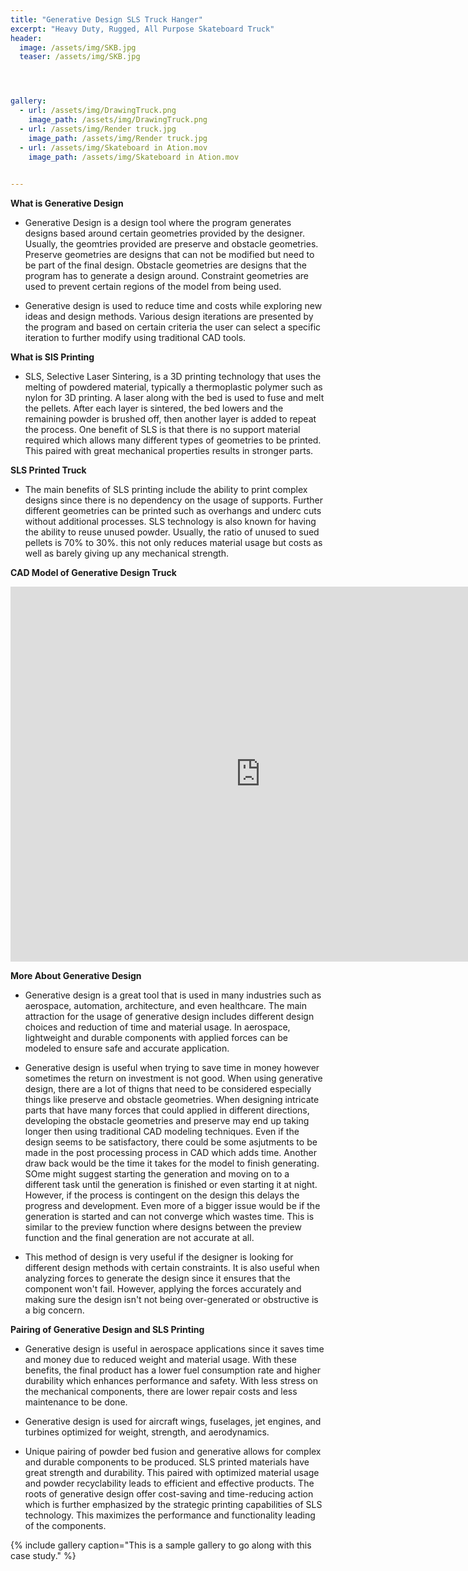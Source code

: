 ```yaml
---
title: "Generative Design SLS Truck Hanger"
excerpt: "Heavy Duty, Rugged, All Purpose Skateboard Truck"
header:
  image: /assets/img/SKB.jpg
  teaser: /assets/img/SKB.jpg




gallery:
  - url: /assets/img/DrawingTruck.png
    image_path: /assets/img/DrawingTruck.png
  - url: /assets/img/Render truck.jpg
    image_path: /assets/img/Render truck.jpg
  - url: /assets/img/Skateboard in Ation.mov
    image_path: /assets/img/Skateboard in Ation.mov
 

---
```


**What is Generative Design** 
* Generative Design is a design tool where the program generates designs based around certain geometries provided by the designer. Usually, the geomtries provided are preserve and obstacle geometries. Preserve geometries are designs that can not be modified but need to be part of the final design. Obstacle geometries are designs that the program has to generate a design around. Constraint geometries are used to prevent certain regions of the model from being used. 

* Generative design is used to reduce time and costs while exploring new ideas and design methods. Various design iterations are presented by the program and based on certain criteria the user can select a specific iteration to further modify using traditional CAD tools. 

**What is SlS Printing**
* SLS, Selective Laser Sintering, is a 3D printing technology that uses the melting of powdered material, typically a thermoplastic polymer such as nylon for 3D printing. A laser along with the bed is used to fuse and melt the pellets. After each layer is sintered, the bed lowers and the remaining powder is brushed off, then another layer is added to repeat the process. One benefit of SLS is that there is no support material required which allows many different types of geometries to be printed. This paired with great mechanical properties results in stronger parts. 

**SLS Printed Truck**
* The main benefits of SLS printing include the ability to print complex designs since there is no dependency on the usage of supports. Further different geometries can be printed such as overhangs and underc cuts without additional processes. SLS technology is also known for having the ability to reuse unused powder. Usually, the ratio of unused to sued pellets is 70% to 30%. this not only reduces material usage but costs as well as barely giving up any mechanical strength. 

**CAD Model of Generative Design Truck**
<iframe src="https://vanderbilt643.autodesk360.com/shares/public/SH512d4QTec90decfa6eb43db03509130097?mode=embed" width="800" height="600" allowfullscreen="true" webkitallowfullscreen="true" mozallowfullscreen="true"  frameborder="0"></iframe>


**More About Generative Design**
* Generative design is a great tool that is used in many industries such as aerospace, automation, architecture, and even healthcare. The main attraction for the usage of generative design includes different design choices and reduction of time and material usage. In aerospace, lightweight and durable components with applied forces can be modeled to ensure safe and accurate application.

* Generative design is useful when trying to save time in money however sometimes the return on investment is not good. When using generative design, there are a lot of thigns that need to be considered especially things like preserve and obstacle geometries. When designing intricate parts that have many forces that could applied in different directions, developing the obstacle geometries and preserve may end up taking longer then using traditional CAD modeling techniques. Even if the design seems to be satisfactory, there could be some asjutments to be made in the post processing process in CAD which adds time. Another draw back would be the time it takes for the model to finish generating. SOme might suggest starting the generation and moving on to a different task until the generation is finished or even starting it at night. However, if the process is contingent on the design this delays the progress and development. Even more of a bigger issue would be if the generation is started and can not converge which wastes time. This is similar to the preview function where designs between the preview function and the final generation are not accurate at all. 
* This method of design is very useful if the designer is looking for different design methods with certain constraints. It is also useful when analyzing forces to generate the design since it ensures that the component won't fail. However, applying the forces accurately and making sure the design isn't not being over-generated or obstructive is a big concern. 

**Pairing of Generative Design and SLS Printing**
* Generative design is useful in aerospace applications since it saves time and money due to reduced weight and material usage. With these benefits, the final product has a lower fuel consumption rate and higher durability which enhances performance and safety. With less stress on the mechanical components, there are lower repair costs and less maintenance to be done. 

* Generative design is used for aircraft wings, fuselages, jet engines, and turbines optimized for weight, strength, and aerodynamics.

* Unique pairing of powder bed fusion and generative allows for complex and durable components to be produced. SLS printed materials have great strength and durability. This paired with optimized material usage and powder recyclability leads to efficient and effective products. The roots of generative design offer cost-saving and time-reducing action which is further emphasized by the strategic printing capabilities of SLS technology.  This maximizes the performance and functionality leading of the components. 



{% include gallery caption="This is a sample gallery to go along with this case study." %}




